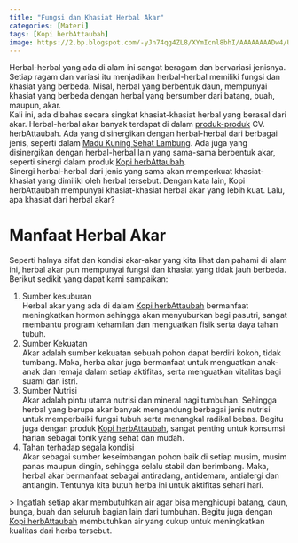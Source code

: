 ```yaml
---
title: "Fungsi dan Khasiat Herbal Akar"
categories: [Materi]
tags: [Kopi herbAttaubah]
image: https://2.bp.blogspot.com/-yJn74qg4ZL8/XYmIcnl8bhI/AAAAAAAADw4/UakzVfXxNsMAJ2J4MRt0z6MggfT5n2BUACKgBGAsYHg/s1600/201909-mho-fungsi-khasiat-herbal-akar.png
---
```


<div>Herbal-herbal yang ada di alam ini sangat beragam dan bervariasi jenisnya. Setiap ragam dan variasi itu menjadikan herbal-herbal memiliki fungsi dan khasiat yang berbeda. Misal, herbal yang berbentuk daun, mempunyai khasiat yang berbeda dengan herbal yang bersumber dari batang, buah, maupun, akar.</div>

<div>Kali ini, ada dibahas secara singkat khasiat-khasiat herbal yang berasal dari akar. Herbal-herbal akar banyak terdapat di dalam <a href="/posts/" title="Produk herbAttaubah">produk-produk</a> CV. herbAttaubah. Ada yang disinergikan dengan herbal-herbal dari berbagai jenis, seperti dalam <a href="/posts/madu-kuning-sehat-lambung-wk6" title="Madu Kuning Sehat Lambung">Madu Kuning Sehat Lambung</a>. Ada juga yang disinergikan dengan herbal-herbal lain yang sama-sama berbentuk akar, seperti sinergi dalam produk <a href="/posts/kopi-herbattaubah-mav" title="Kopi herbAttaubah">Kopi herbAttaubah</a>.</div>

<div>Sinergi herbal-herbal dari jenis yang sama akan memperkuat khasiat-khasiat yang dimiliki oleh herbal tersebut. Dengan kata lain, Kopi herbAttaubah mempunyai khasiat-khasiat herbal akar yang lebih kuat. Lalu, apa khasiat dari herbal akar?</div>

<h1>Manfaat Herbal Akar</h1>

<div>Seperti halnya sifat dan kondisi akar-akar yang kita lihat dan pahami di alam ini, herbal akar pun mempunyai fungsi dan khasiat yang tidak jauh berbeda. Berikut sedikit yang dapat kami sampaikan:</div>

<ol><li>Sumber kesuburan
<div>Herbal akar yang ada di dalam <a href="/posts/kopi-herbattaubah-mav">Kopi herbAttaubah</a> bermanfaat meningkatkan hormon sehingga akan menyuburkan bagi pasutri, sangat membantu program kehamilan dan menguatkan fisik serta daya tahan tubuh.</div></li>
<li>Sumber Kekuatan
<div>Akar adalah sumber kekuatan sebuah pohon dapat berdiri kokoh, tidak tumbang. Maka, herba akar juga bermanfaat untuk menguatkan anak-anak dan remaja dalam setiap aktifitas, serta menguatkan vitalitas bagi suami dan istri.</div></li>
<li>Sumber Nutrisi
<div>Akar adalah pintu utama nutrisi dan mineral nagi tumbuhan. Sehingga herbal yang berupa akar banyak mengandung berbagai jenis nutrisi untuk memperbaiki fungsi tubuh serta menangkal radikal bebas. Begitu juga dengan produk <a href="/posts/kopi-herbattaubah-mav" title="Kopi herbAttaubah">Kopi herbAttaubah</a>, sangat penting untuk konsumsi harian sebagai tonik yang sehat dan mudah.</div></li>
<li>Tahan terhadap segala kondisi
<div>Akar sebagai sumber keseimbangan pohon baik di setiap musim, musim panas maupun dingin, sehingga selalu stabil dan berimbang. Maka, herbal akar bermanfaat sebagai antiradang, antidemam, antialergi dan antiangin. Tentunya kita butuh herba ini untuk aktifitas sehari hari.</div></li></ol>

<div>> Ingatlah setiap akar membutuhkan air agar bisa menghidupi batang, daun, bunga, buah dan seluruh bagian lain dari tumbuhan. Begitu juga dengan <a href="/posts/kopi-herbattaubah-mav" title="Kopi herbAttaubah">Kopi herbAttaubah</a> membutuhkan air yang cukup untuk meningkatkan kualitas dari herba tersebut.</div>